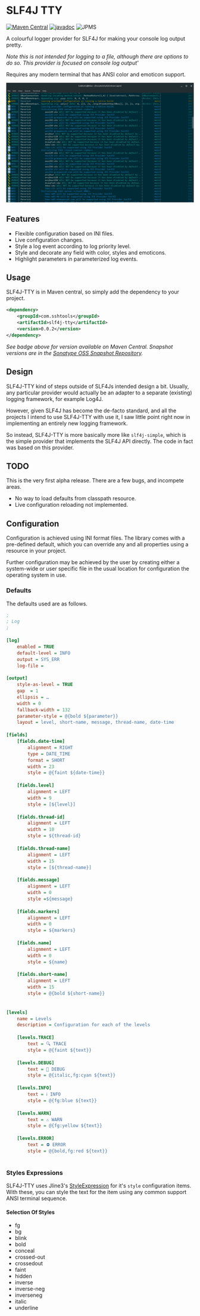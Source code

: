 # SLF4J TTY

[![Maven Central](https://maven-badges.herokuapp.com/maven-central/com.sshtools/slf4j-tty/badge.svg)](https://maven-badges.herokuapp.com/maven-central/com.sshtools/slf4j-tty)
[![javadoc](https://javadoc.io/badge2/com.sshtools/slf4j-tty/javadoc.svg)](https://javadoc.io/doc/com.sshtools/slf4j-tty)
![JPMS](https://img.shields.io/badge/JPMS-com.sshtools.slf4jtty-purple) 

A colourful logger provider for SLF4J for making your console log output pretty.

*Note this is not intended for logging to a file, although there are options to do so. This provider is focused on console log output'*

Requires any modern terminal that has ANSI color and emoticon support.

![SLF4J-TTY](src/web/screenshot.png)

## Features

 * Flexible configuration based on INI files.
 * Live configuration changes.
 * Style a log event according to log priority level.
 * Style and decorate any field with color, styles and emoticons.
 * Highlight parameters in parameterized log events.
 
## Usage

SLF4J-TTY is in Maven central, so simply add the dependency to your project. 

```xml
<dependency>
    <groupId>com.sshtools</groupId>
    <artifactId>slf4j-tty</artifactId>
    <version>0.0.2</version>
</dependency>
```

_See badge above for version available on Maven Central. Snapshot versions are in the [Sonatype OSS Snapshot Repository](https://oss.sonatype.org/content/repositories/snapshots/)._
 
## Design

SLF4J-TTY kind of steps outside of SLF4Js intended design a bit. Usually, any particular provider would actually be an adapter to a separate (existing) logging framework, for example Log4J.

However, given SLF4J has become the de-facto standard, and all the projects I intend to use SLF4J-TTY with use it, I saw little point right now in implementing an entirely new logging framework.

So instead, SLF4J-TTY is more basically more like `slf4j-simple`, which is the simple provider that implements the SLF4J API directly. The code in fact was based on this provider.

## TODO

This is the very first alpha release. There are a few bugs, and incompete areas.
 
 * No way to load defaults from classpath resource.
 * Live configuration reloading not implemented. 

## Configuration

Configuration is achieved using INI format files. The library comes with a pre-defined default, which you can override any and all properties using a resource in your project. 

Further configuration may be achieved by the user by creating either a system-wide or user specific file in the usual location for configuration the operating system in use.

### Defaults

The defaults used are as follows. 

```ini
;
; Log
;

[log]
	enabled = TRUE
	default-level = INFO
	output = SYS_ERR
	log-file = 
	
[output]
	style-as-level = TRUE
	gap  = 1
	ellipsis = …
	width = 0
	fallback-width = 132
	parameter-style = @{bold ${parameter}}
	layout = level, short-name, message, thread-name, date-time 
		
[fields]
	[fields.date-time]
		alignment = RIGHT
		type = DATE_TIME
		format = SHORT
		width = 23
		style = @{faint ${date-time}}
	
	[fields.level]
		alignment = LEFT
		width = 9
		style = [${level}]
	
	[fields.thread-id]
		alignment = LEFT
		width = 10
		style = ${thread-id}
	
	[fields.thread-name]
		alignment = LEFT
		width = 15
		style = [${thread-name}]
	
	[fields.message]
		alignment = LEFT
		width = 0
		style =${message}
	
	[fields.markers]
		alignment = LEFT
		width = 0
		style = ${markers}
	
	[fields.name]
		alignment = LEFT
		width = 0
		style = ${name}
	
	[fields.short-name]
		alignment = LEFT
		width = 15
		style = @{bold ${short-name}}
		

[levels]
	name = Levels
	description = Configuration for each of the levels
	
	[levels.TRACE]
		text = 🔍 TRACE
		style = @{faint ${text}}
		
	[levels.DEBUG]
		text = 🐛 DEBUG
		style = @{italic,fg:cyan ${text}}
		
	[levels.INFO]
		text = ℹ️ INFO
		style = @{fg:blue ${text}}
			
	[levels.WARN]
		text = ⚠️ WARN
		style = @{fg:yellow ${text}}
		
	[levels.ERROR] 
		text = ⛔ ERROR
		style = @{bold,fg:red ${text}}
		
```

### Styles Expressions

SLF4J-TTY uses Jline3's [StyleExpression](https://www.javadoc.io/doc/org.jline/jline/3.23.0/org/jline/style/StyleExpression.html) for it's `style` configuration items. With these, you can style the text for the item using any common support ANSI terminal sequence.

#### Selection Of Styles

 * fg
 * bg
 * blink
 * bold
 * conceal
 * crossed-out
 * crossedout
 * faint
 * hidden
 * inverse
 * inverse-neg
 * inverseneg
 * italic
 * underline